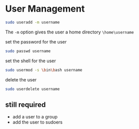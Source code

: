 # User Management

```bash
sudo useradd -m username
```

The `-m` option gives the user a home directory `\home\username`

set the password for the user
```bash
sudo passwd username
```


set the shell for the user
```bash
sudo usermod -s \bin\bash username
```

delete the user
```bash
sudo userdelete username
```

## still required
* add a user to a group
* add the user to sudoers